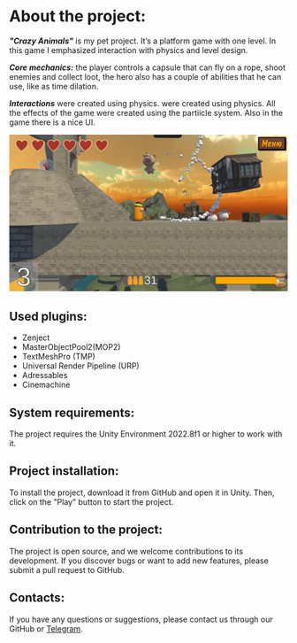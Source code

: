 # About the project:

___"Crazy Animals"___ is my pet project. It’s a platform game with one level. In this game I emphasized interaction with physics and level design.
  
___Core mechanics:___ the player controls a capsule that can fly on a rope, shoot enemies and collect loot, the hero also has a couple of abilities that he can use, like as time dilation.

___Interactions___ were created using physics. were created using physics. All the effects of the game were created using the partiicle system. Also in the game there is a nice UI. 

![game screen](GameScreen.jpg)

## Used plugins:

* Zenject
* MasterObjectPool2(MOP2)
* TextMeshPro (TMP)
* Universal Render Pipeline (URP)
* Adressables
* Cinemachine

## System requirements:

The project requires the Unity Environment 2022.8f1 or higher to work with it.

## Project installation:

To install the project, download it from GitHub and open it in Unity. Then, click on the "Play" button to start the project.

## Contribution to the project:

The project is open source, and we welcome contributions to its development. If you discover bugs or want to add new features, please submit a pull request to GitHub.

## Contacts:

If you have any questions or suggestions, please contact us through our GitHub or [Telegram](https://t.me/janitoor13).
